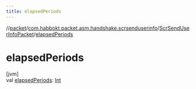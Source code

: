 ```yaml
---
title: elapsedPeriods
---
```

//[packet](../../../index.html)/[com.habbokt.packet.asm.handshake.scrsenduserinfo](../index.html)/[ScrSendUserInfoPacket](index.html)/[elapsedPeriods](elapsed-periods.html)



# elapsedPeriods



[jvm]\
val [elapsedPeriods](elapsed-periods.html): [Int](https://kotlinlang.org/api/latest/jvm/stdlib/kotlin/-int/index.html)




